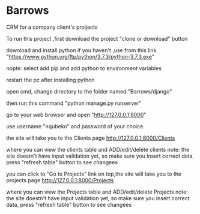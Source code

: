 # Barrows
CRM for a company client's proijects


To run this project ,first download the project "clone or download" button

download and install python if you haven't ,use from this link "https://www.python.org/ftp/python/3.7.3/python-3.7.3.exe"

nopte: select add pip and add python to environment variables

restart the pc after installing python

open cmd, change directory to the folder named "Barrows/django"

then run this command "python manage.py runserver"

go to your web browser and open "http://127.0.0.1:8000"

use username "nqubeko" and password of your choice.

the site will take you to the Clients page http://127.0.0.1:8000/Clients

where you can view the clients table and ADD/edit/delete clients
note: the site doestn't have input validation yet, so make sure you insert correct data, press "refresh table" button to see changees

you can click to "Go to Projects" link on top,the site will take you to the projects page http://127.0.0.1:8000/Projects

where you can view the Projects table and ADD/edit/delete Projects
note: the site doestn't have input validation yet, so make sure you insert correct data, press "refresh table" button to see changees
